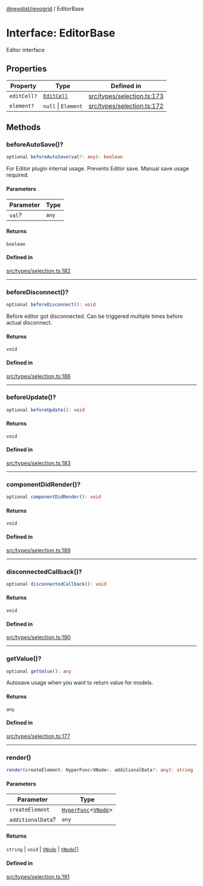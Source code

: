[@revolist/revogrid](README.md) / EditorBase

# Interface: EditorBase

Editor interface

## Properties

| Property | Type | Defined in |
| ------ | ------ | ------ |
| `editCell?` | [`EditCell`](TypeAlias.EditCell.md) | [src/types/selection.ts:173](https://github.com/revolist/revogrid/blob/c4e80f786890231c76aca88d327b090657d3fbb9/src/types/selection.ts#L173) |
| `element?` | `null` \| `Element` | [src/types/selection.ts:172](https://github.com/revolist/revogrid/blob/c4e80f786890231c76aca88d327b090657d3fbb9/src/types/selection.ts#L172) |

## Methods

### beforeAutoSave()?

```ts
optional beforeAutoSave(val?: any): boolean
```

For Editor plugin internal usage.
Prevents Editor save. Manual save usage required.

#### Parameters

| Parameter | Type |
| ------ | ------ |
| `val`? | `any` |

#### Returns

`boolean`

#### Defined in

[src/types/selection.ts:182](https://github.com/revolist/revogrid/blob/c4e80f786890231c76aca88d327b090657d3fbb9/src/types/selection.ts#L182)

***

### beforeDisconnect()?

```ts
optional beforeDisconnect(): void
```

Before editor got disconnected.
Can be triggered multiple times before actual disconnect.

#### Returns

`void`

#### Defined in

[src/types/selection.ts:188](https://github.com/revolist/revogrid/blob/c4e80f786890231c76aca88d327b090657d3fbb9/src/types/selection.ts#L188)

***

### beforeUpdate()?

```ts
optional beforeUpdate(): void
```

#### Returns

`void`

#### Defined in

[src/types/selection.ts:183](https://github.com/revolist/revogrid/blob/c4e80f786890231c76aca88d327b090657d3fbb9/src/types/selection.ts#L183)

***

### componentDidRender()?

```ts
optional componentDidRender(): void
```

#### Returns

`void`

#### Defined in

[src/types/selection.ts:189](https://github.com/revolist/revogrid/blob/c4e80f786890231c76aca88d327b090657d3fbb9/src/types/selection.ts#L189)

***

### disconnectedCallback()?

```ts
optional disconnectedCallback(): void
```

#### Returns

`void`

#### Defined in

[src/types/selection.ts:190](https://github.com/revolist/revogrid/blob/c4e80f786890231c76aca88d327b090657d3fbb9/src/types/selection.ts#L190)

***

### getValue()?

```ts
optional getValue(): any
```

Autosave usage when you want to return value for models.

#### Returns

`any`

#### Defined in

[src/types/selection.ts:177](https://github.com/revolist/revogrid/blob/c4e80f786890231c76aca88d327b090657d3fbb9/src/types/selection.ts#L177)

***

### render()

```ts
render(createElement: HyperFunc<VNode>, additionalData?: any): string | void | VNode | VNode[]
```

#### Parameters

| Parameter | Type |
| ------ | ------ |
| `createElement` | [`HyperFunc`](Interface.HyperFunc.md)\<[`VNode`](Interface.VNode.md)\> |
| `additionalData`? | `any` |

#### Returns

`string` \| `void` \| [`VNode`](Interface.VNode.md) \| [`VNode`](Interface.VNode.md)[]

#### Defined in

[src/types/selection.ts:191](https://github.com/revolist/revogrid/blob/c4e80f786890231c76aca88d327b090657d3fbb9/src/types/selection.ts#L191)
